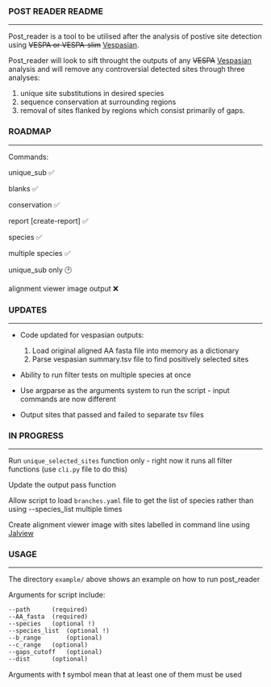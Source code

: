 ### POST READER README
---

Post_reader is a tool to be utilised after the analysis of postive site detection using ~~VESPA or VESPA-slim~~ [Vespasian](https://github.com/bede/vespasian).

Post_reader will look to sift throught the outputs of any ~~VESPA~~ [Vespasian](https://github.com/bede/vespasian) analysis and will remove any controversial detected sites through three analyses: 
  1. unique site substitutions in desired species
  2. sequence conservation at surrounding regions 
  3. removal of sites flanked by regions which consist primarily of gaps.


### ROADMAP
---

Commands:

unique_sub ✅

blanks ✅

conservation ✅

report [create-report] :white_check_mark:

species ✅

multiple species :white_check_mark:

unique_sub only :clock2:

alignment viewer image output :x:

### UPDATES
---

* Code updated for vespasian outputs:
  1. Load original aligned AA fasta file into memory as a dictionary
  2. Parse vespasian summary.tsv file to find positively selected sites

* Ability to run filter tests on multiple species at once

* Use argparse as the arguments system to run the script - input commands are now different

* Output sites that passed and failed to separate tsv files

### IN PROGRESS
---

Run `unique_selected_sites` function only - right now it runs all filter functions (use `cli.py` file to do this)

Update the output pass function

Allow script to load `branches.yaml` file to get the list of species rather than using --species_list multiple times

Create alignment viewer image with sites labelled in command line using [Jalview](http://www.jalview.org/help/html/features/commandline.html)

### USAGE
---

The directory `example/` above shows an example on how to run post_reader

Arguments for script include:

```Shell
--path		(required)
--AA_fasta	(required)
--species  	(optional !)
--species_list	(optional !)
--b_range      	(optional)
--c_range	(optional)
--gaps_cutoff	(optional)
--dist		(optional)
```

Arguments with :exclamation: symbol mean that at least one of them must be used